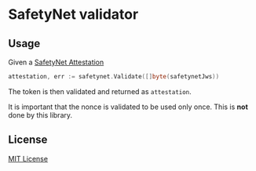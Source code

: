 # SafetyNet validator

## Usage
Given a [SafetyNet Attestation](https://developer.android.com/training/safetynet/attestation#transfer-response-to-server) 

```go
attestation, err := safetynet.Validate([]byte(safetynetJws))
```

The token is then validated and returned as `attestation`.

It is important that the nonce is validated to be used only once. This is **not** done by this library.

## License

[MIT License](LICENSE)
